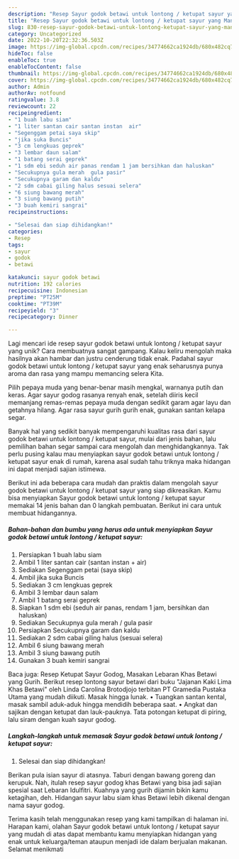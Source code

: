 ```yaml
---
description: "Resep Sayur godok betawi untuk lontong / ketupat sayur yang Mantap"
title: "Resep Sayur godok betawi untuk lontong / ketupat sayur yang Mantap"
slug: 830-resep-sayur-godok-betawi-untuk-lontong-ketupat-sayur-yang-mantap
category: Uncategorized
date: 2022-10-20T22:32:36.503Z
image: https://img-global.cpcdn.com/recipes/34774662ca1924db/680x482cq70/sayur-godok-betawi-untuk-lontong-ketupat-sayur-foto-resep-utama.jpg
hideToc: false
enableToc: true
enableTocContent: false
thumbnail: https://img-global.cpcdn.com/recipes/34774662ca1924db/680x482cq70/sayur-godok-betawi-untuk-lontong-ketupat-sayur-foto-resep-utama.jpg
cover: https://img-global.cpcdn.com/recipes/34774662ca1924db/680x482cq70/sayur-godok-betawi-untuk-lontong-ketupat-sayur-foto-resep-utama.jpg
author: Admin
authorAv: notfound
ratingvalue: 3.8
reviewcount: 22
recipeingredient:
- "1 buah labu siam"
- "1 liter santan cair santan instan  air"
- "Segenggam petai saya skip"
- "jika suka Buncis"
- "3 cm lengkuas geprek"
- "3 lembar daun salam"
- "1 batang serai geprek"
- "1 sdm ebi seduh air panas rendam 1 jam bersihkan dan haluskan"
- "Secukupnya gula merah  gula pasir"
- "Secukupnya garam dan kaldu"
- "2 sdm cabai giling halus sesuai selera"
- "6 siung bawang merah"
- "3 siung bawang putih"
- "3 buah kemiri sangrai"
recipeinstructions:

- "Selesai dan siap dihidangkan!"
categories:
- Resep
tags:
- sayur
- godok
- betawi

katakunci: sayur godok betawi 
nutrition: 192 calories
recipecuisine: Indonesian
preptime: "PT25M"
cooktime: "PT39M"
recipeyield: "3"
recipecategory: Dinner

---
```





Lagi mencari ide resep sayur godok betawi untuk lontong / ketupat sayur yang unik? Cara membuatnya sangat gampang. Kalau keliru mengolah maka hasilnya akan hambar dan justru cenderung tidak enak. Padahal sayur godok betawi untuk lontong / ketupat sayur yang enak seharusnya punya aroma dan rasa yang mampu memancing selera Kita.





Pilih pepaya muda yang benar-benar masih mengkal, warnanya putih dan keras. Agar sayur godog rasanya renyah enak, setelah diiris kecil memanjang remas-remas pepaya muda dengan sedikit garam agar layu dan getahnya hilang. Agar rasa sayur gurih gurih enak, gunakan santan kelapa segar.

Banyak hal yang sedikit banyak mempengaruhi kualitas rasa dari sayur godok betawi untuk lontong / ketupat sayur, mulai dari jenis bahan, lalu pemilihan bahan segar sampai cara mengolah dan menghidangkannya. Tak perlu pusing kalau mau menyiapkan sayur godok betawi untuk lontong / ketupat sayur enak di rumah, karena asal sudah tahu triknya maka hidangan ini dapat menjadi sajian istimewa.






Berikut ini ada beberapa cara mudah dan praktis dalam mengolah sayur godok betawi untuk lontong / ketupat sayur yang siap dikreasikan. Kamu bisa menyiapkan Sayur godok betawi untuk lontong / ketupat sayur memakai 14 jenis bahan dan 0 langkah pembuatan. Berikut ini cara untuk membuat hidangannya.

<!--inarticleads1-->

##### Bahan-bahan dan bumbu yang harus ada untuk menyiapkan Sayur godok betawi untuk lontong / ketupat sayur:

1. Persiapkan 1 buah labu siam
1. Ambil 1 liter santan cair (santan instan + air)
1. Sediakan Segenggam petai (saya skip)
1. Ambil jika suka Buncis
1. Sediakan 3 cm lengkuas geprek
1. Ambil 3 lembar daun salam
1. Ambil 1 batang serai geprek
1. Siapkan 1 sdm ebi (seduh air panas, rendam 1 jam, bersihkan dan haluskan)
1. Sediakan Secukupnya gula merah / gula pasir
1. Persiapkan Secukupnya garam dan kaldu
1. Sediakan 2 sdm cabai giling halus (sesuai selera)
1. Ambil 6 siung bawang merah
1. Ambil 3 siung bawang putih
1. Gunakan 3 buah kemiri sangrai


Baca juga: Resep Ketupat Sayur Godog, Masakan Lebaran Khas Betawi yang Gurih. Berikut resep lontong sayur betawi dari buku &#34;Jajanan Kaki Lima Khas Betawi&#34; oleh Linda Carolina Brotodjojo terbitan PT Gramedia Pustaka Utama yang mudah diikuti. Masak hingga lunak. • Tuangkan santan kental, masak sambil aduk-aduk hingga mendidih beberapa saat. • Angkat dan sajikan dengan ketupat dan lauk-pauknya. Tata potongan ketupat di piring, lalu siram dengan kuah sayur godog. 

<!--inarticleads2-->

##### Langkah-langkah untuk memasak Sayur godok betawi untuk lontong / ketupat sayur:


1. Selesai dan siap dihidangkan!

Berikan pula isian sayur di atasnya. Taburi dengan bawang goreng dan kerupuk. Nah, itulah resep sayur godog khas Betawi yang bisa jadi sajian spesial saat Lebaran Idulfitri. Kuahnya yang gurih dijamin bikin kamu ketagihan, deh. Hidangan sayur labu siam khas Betawi lebih dikenal dengan nama sayur godog. 

Terima kasih telah menggunakan resep yang kami tampilkan di halaman ini. Harapan kami, olahan Sayur godok betawi untuk lontong / ketupat sayur yang mudah di atas dapat membantu kamu menyiapkan hidangan yang enak untuk keluarga/teman ataupun menjadi ide dalam berjualan makanan. Selamat menikmati

